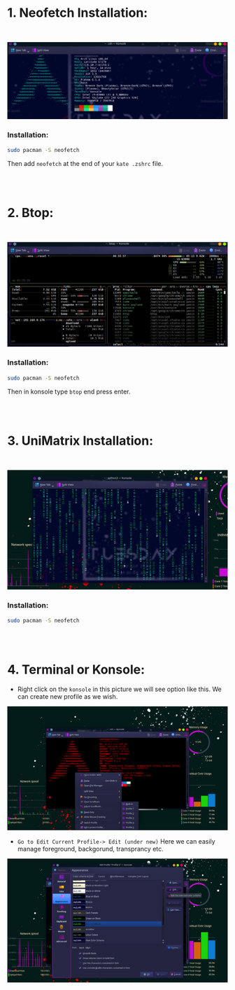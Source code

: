 
# 1. Neofetch Installation:

<br>

![Alt text](/Arch_Linux/image/image.png)
<br>

### Installation:

```bash
sudo pacman -S neofetch

```
Then add `neofetch` at the end of your `kate .zshrc` file.

<br>
<br>

# 2. Btop: 

<br>

![Alt text](/Arch_Linux/image/image-1.png)
<br>

### Installation:

```bash
sudo pacman -S neofetch

```
Then in konsole type `btop` end press enter.


<br>
<br>

# 3. UniMatrix Installation: 

<br>

![Alt text](/Arch_Linux/image/image-2.png)
<br>
### Installation:

```bash
sudo pacman -S neofetch

```

<br>
<br>

# 4. Terminal or Konsole:

- Right click on the `konsole` in this picture we will see option like this. We can create new profile as we wish. 

![Alt text](/Arch_Linux/image/image-3.png)


- `Go to Edit Current Profile-> Edit (under new)` Here we can easily manage foreground, backgorund, transprancy etc.

![Alt text](/Arch_Linux/image/image-4.png)

